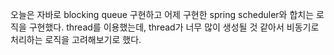 
오늘은 자바로 blocking queue 구현하고 어제 구현한 spring scheduler와 합치는 로직을 구현했다.
thread를 이용했는데, thread가 너무 많이 생성될 것 같아서 비동기로 처리하는 로직을 고려해보기로 했다.

